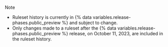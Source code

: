 > [!NOTE]
> * Ruleset history is currently in {% data variables.release-phases.public_preview %} and subject to change.
> * Only changes made to a ruleset after the {% data variables.release-phases.public_preview %} release, on October 11, 2023, are included in the ruleset history.
